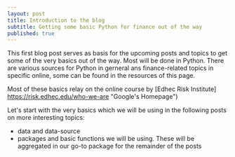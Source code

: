 ```yaml
---
layout: post
title: Introduction to the blog
subtitle: Getting some basic Python for finance out of the way
published: true
---
```


This first blog post serves as basis for the upcoming posts and topics to get some of the very basics out of the way. Most will be done in Python. There are various sources for Python in gerneral ans finance-related topics in specific online, some can be found in the resources of this page.

Most of these basics relay on the online course by [Edhec Risk Institute] https://risk.edhec.edu/who-we-are "Google's Homepage")

Let's start with the very basics which we will be using in the following posts on more interesting topics: 
* data and data-source
* packages and basic functions we will be using. These will be aggregated in our go-to package for the remainder of the posts




